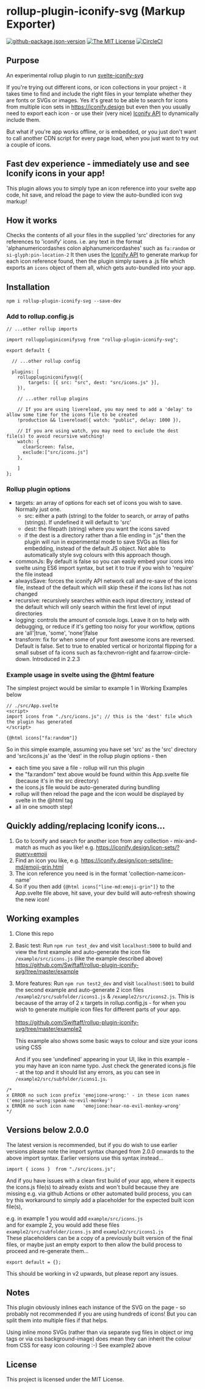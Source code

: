 # rollup-plugin-iconify-svg (Markup Exporter)

[![github-package.json-version](https://img.shields.io/github/package-json/v/Swiftaff/rollup-plugin-iconify-svg?style=social&logo=github)](https://github.com/Swiftaff/rollup-plugin-iconify-svg) [![The MIT License](https://img.shields.io/badge/license-MIT-orange.svg?style=flat-square)](http://opensource.org/licenses/MIT)
[![CircleCI](https://circleci.com/gh/Swiftaff/rollup-plugin-iconify-svg.svg?style=svg)](https://circleci.com/gh/Swiftaff/rollup-plugin-iconify-svg)

## Purpose

An experimental rollup plugin to run [svelte-iconify-svg](https://github.com/Swiftaff/svelte-iconify-svg)

If you're trying out different icons, or icon collections in your project - it takes time to find and include the right files in your template whether they are fonts or SVGs or images. Yes it's great to be able to search for icons from multiple icon sets in https://iconify.design but even then you usually need to export each icon - or use their (very nice) [Iconify API](https://docs.iconify.design/sources/api/) to dynamically include them.

But what if you're app works offline, or is embedded, or you just don't want to call another CDN script for every page load, when you just want to try out a couple of icons.

## Fast dev experience - immediately use and see Iconify icons in your app!

This plugin allows you to simply type an icon reference into your svelte app code, hit save, and reload the page to view the auto-bundled icon svg markup!

## How it works

Checks the contents of all your files in the supplied 'src' directories for any references to 'iconify' icons.
i.e. any text in the format 'alphanumericordashes colon alphanumericordashes' such as `fa:random` or `si-glyph:pin-location-2`
It then uses the [Iconify API](https://docs.iconify.design/sources/api/) to generate markup for each icon reference found, then the plugin simply saves a .js file which exports an `icons` object of them all, which gets auto-bundled into your app.

## Installation

```
npm i rollup-plugin-iconify-svg --save-dev
```

### Add to rollup.config.js

```
// ...other rollup imports

import rolluppluginiconifysvg from "rollup-plugin-iconify-svg";

export default {

  // ...other rollup config

  plugins: [
    rolluppluginiconifysvg({
        targets: [{ src: "src", dest: "src/icons.js" }],
    }),

    // ...other rollup plugins

    // If you are using livereload, you may need to add a 'delay' to allow some time for the icons file to be created
    !production && livereload({ watch: "public", delay: 1000 }),

    // If you are using watch, you may need to exclude the dest file(s) to avoid recursive watching!
    watch: {
      clearScreen: false,
      exclude:["src/icons.js"]
    },

    ]
};

```

### Rollup plugin options

-   targets: an array of options for each set of icons you wish to save. Normally just one.
    -   src: either a path (string) to the folder to search, or array of paths (strings). If undefined it will default to 'src'
    -   dest: the filepath (string) where you want the icons saved
    -   if the dest is a directory rather than a file ending in ".js" then the plugin will run in experimental mode to save SVGs as files for embedding, instead of the default JS object. Not able to automatically style svg colours with this approach though.
-   commonJs: By default is false so you can easily embed your icons into svelte using ES6 import syntax, but set it to true if you wish to 'require' the file instead
-   alwaysSave: forces the iconify API network call and re-save of the icons file, instead of the default which will skip these if the icons list has not changed
-   recursive: recursively searches within each input directory, instead of the default which will only search within the first level of input directories
-   logging: controls the amount of console.logs. Leave it on to help with debugging, or reduce if it's getting too noisy for your workflow, options are 'all'|true, 'some', 'none'|false
-   transform: fix for when some of your font awesome icons are reversed. Default is false. Set to true to enabled vertical or horizontal flipping for a small subset of fa icons such as fa:chevron-right and fa:arrow-circle-down. Introduced in 2.2.3

### Example usage in svelte using the @html feature

The simplest project would be similar to example 1 in Working Examples below

```
// ./src/App.svelte
<script>
import icons from "./src/icons.js"; // this is the 'dest' file which the plugin has generated
</script>

{@html icons["fa:random"]}
```

So in this simple example, assuming you have set 'src' as the 'src' directory and 'src/icons.js' as the 'dest' in the rollup plugin options - then

-   each time you save a file - rollup will run this plugin
-   the "fa:random" text above would be found within this App.svelte file (because it's in the src directory)
-   the icons.js file would be auto-generated during bundling
-   rollup will then reload the page and the icon would be displayed by svelte in the @html tag
-   all in one smooth step!

## Quickly adding/replacing Iconify icons...

1. Go to Iconify and search for another icon from any collection - mix-and-match as much as you like! e.g. https://iconify.design/icon-sets/?query=emoji
2. Find an icon you like, e.g. https://iconify.design/icon-sets/line-md/emoji-grin.html
3. The icon reference you need is in the format 'collection-name:icon-name'
4. So if you then add `{@html icons["line-md:emoji-grin"]}` to the App.svelte file above, hit save, your dev build will auto-refresh showing the new icon!

## Working examples

1. Clone this repo
2. Basic test: Run `npm run test_dev` and visit `localhost:5000` to build and view the first example and auto-generate the icon file `/example/src/icons.js` (like the example described above)<br />
   https://github.com/Swiftaff/rollup-plugin-iconify-svg/tree/master/example
3. More features: Run `npm run test2_dev` and visit `localhost:5001` to build the second example and auto-generate 2 icon files `/example2/src/subfolder/icons1.js` & `/example2/src/icons2.js`. This is because of the array of 2 x targets in rollup.config.js - for when you wish to generate multiple icon files for different parts of your app.<br /><br />
   https://github.com/Swiftaff/rollup-plugin-iconify-svg/tree/master/example2

    This example also shows some basic ways to colour and size your icons using CSS

    And if you see 'undefined' appearing in your UI, like in this example - you may have an icon name typo. Just check the generated icons.js file - at the top and it should list any errors, as you can see in `/example2/src/subfolder/icons1.js`.

```
/*
x ERROR no such icon prefix 'emojione-wrong:' - in these icon names ('emojione-wrong:speak-no-evil-monkey')
x ERROR no such icon name   'emojione:hear-no-evil-monkey-wrong'
*/
```

## Versions below 2.0.0

The latest version is recommended, but if you do wish to use earlier versions please note the import syntax changed from 2.0.0 onwards to the above import syntax. Earlier versions use this syntax instead...

```
import { icons }  from "./src/icons.js";
```

And if you have issues with a clean first build of your app, where it expects the icons.js file(s) to already exists and won't build because they are missing e.g. via github Actions or other automated build process, you can try this workaround to simply add a placeholder for the expected built icon file(s),

e.g. in example 1 you would add `example/src/icons.js`<br />
and for example 2, you would add these files `example2/src/subfolder/icons.js` and `example2/src/icons1.js`<br />
These placeholders can be a copy of a previously built version of the final files, or maybe just an empty export to then allow the build process to proceed and re-generate them...

```
export default = {};
```

This should be working in v2 upwards, but please report any issues.

## Notes

This plugin obviously inlines each instance of the SVG on the page - so probably not recommended if you are using hundreds of icons! But you can split them into multiple files if that helps.

Using inline mono SVGs (rather than via separate svg files in object or img tags or via css background-image) does mean they can inherit the colour from CSS for easy icon colouring :-) See example2 above

## License

This project is licensed under the MIT License.
